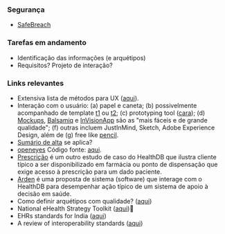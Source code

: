 ### Segurança
- [SafeBreach](https://safebreach.com/)

### Tarefas em andamento
- Identificação das informações (e arquétipos)
- Requisitos? Projeto de interação?

### Links relevantes

- Extensiva lista de métodos para UX ([aqui](https://uxdesign.cc/ux-design-methods-deliverables-657f54ce3c7d#.k5lcj41zn)).
- Interação com o usuário: (a) papel e caneta; (b) possivelmente acompanhado de template [t1](http://www.uxforthemasses.com/wordpress/wp-content/uploads/2010/07/AP_Template_6_Up11.pdf) ou [t2](http://www.uxforthemasses.com/wordpress/wp-content/uploads/2010/07/AP_Template_1_Up1.pdf); (c) prototyping tool ([cara](https://www.axure.com/)); (d) [Mockups](https://www.mockplus.com), [Balsamiq](https://balsamiq.com/) e [InVisionApp](https://www.invisionapp.com) são as "mais fáceis e de grande qualidade"; (f) outras incluem JustInMind, Sketch, Adobe Experience Design, além de (g) free like [pencil](http://pencil.evolus.vn/).
- [Sumário de alta](http://www.abntcatalogo.com.br/norma.aspx?ID=353212) se aplica?
- [openeyes](http://www.openeyes.org.uk/) Código fonte: [aqui](https://github.com/openeyes).
- [Prescrição](https://github.com/kyriosdata/db/wiki/Prescri%C3%A7%C3%A3o) é um outro estudo de caso do HealthDB que ilustra cliente típico a ser disponibilizado em farmácia ou ponto de dispensação que exige acesso à prescrição para um dado paciente. 
- [Arden](https://github.com/kyriosdata/db/wiki/Arden) é uma proposta de sistema (software) que interage com o HealthDB para desempenhar ação típico de um sistema de apoio à decisão em saúde. 
- Como definir arquétipos com qualidade? ([aqui](https://ai2-s2-pdfs.s3.amazonaws.com/cc3c/ffdc896822989113155eb85f43658c7d88ad.pdf))
- National eHealth Strategy Toolkit ([aqui](http://www.who.int/ehealth/publications/overview.pdf))
- EHRs standards for India ([aqui](http://snomedctnrc.in/downloads/EHR-Standards-for-India%20-August2013-32630521.pdf))
- A review of interoperability standards ([aqui](https://www.google.com.br/url?sa=t&rct=j&q=&esrc=s&source=web&cd=10&cad=rja&uact=8&ved=0ahUKEwjsm_um_bTPAhXGj5AKHcL5DGgQFghhMAk&url=http%3A%2F%2Fsacj.cs.uct.ac.za%2Findex.php%2Fsacj%2Farticle%2Fdownload%2F176%2F73&usg=AFQjCNEAeFlOF0WQTIARIdqgFT1INBhOpA))
